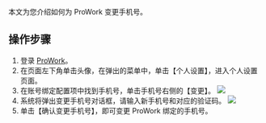 本文为您介绍如何为 ProWork 变更手机号。



## 操作步骤


1. 登录 [ProWork](https://prowork.qq.com/login)。
2. 在页面左下角单击头像，在弹出的菜单中，单击【个人设置】，进入个人设置页面。
3. 在账号绑定配置项中找到手机号，单击手机号右侧的【变更】。
![](https://main.qcloudimg.com/raw/47c7da070aded99e15bc7769c5dc72d9.jpg)
4. 系统将弹出变更手机号对话框，请输入新手机号和对应的验证码。
![](https://main.qcloudimg.com/raw/1f95579672b5fbd6472cb6b9ba7102bd.jpg)
5. 单击【确认变更手机号】，即可变更 ProWork 绑定的手机号。
